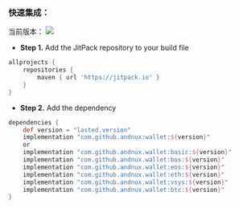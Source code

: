 ### 快速集成：
当前版本： [![](https://jitpack.io/v/andnux/wallet.svg)](https://jitpack.io/#andnux/wallet)
- **Step 1.** Add the JitPack repository to your build file
```groovy
allprojects {
    repositories {
        maven { url 'https://jitpack.io' }
    }
}
```
- **Step 2.** Add the dependency
```groovy
dependencies {
    def version = "lasted.version"
    implementation "com.github.andnux:wallet:${version}"
    or
    implementation "com.github.andnux.wallet:basic:${version}"
    implementation "com.github.andnux.wallet:bos:${version}"
    implementation "com.github.andnux.wallet:eos:${version}"
    implementation "com.github.andnux.wallet:eth:${version}"
    implementation "com.github.andnux.wallet:vsys:${version}"
    implementation "com.github.andnux.wallet:btc:${version}"
}
```
